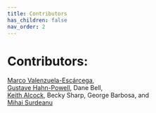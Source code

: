 ```yaml
---  
title: Contributors  
has_children: false  
nav_order: 2
---  
```


# Contributors:

[Marco Valenzuela-Escárcega](https://github.com/marcovzla),   
[Gustave Hahn-Powell](https://github.com/myedibleenso), Dane Bell,  
[Keith Alcock](http://www.keithalcock.com), Becky Sharp,  George Barbosa, and   
[Mihai Surdeanu](http://surdeanu.info/mihai/)  